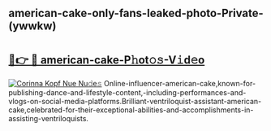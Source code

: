 ## american-cake-only-fans​-leaked-photo​-Private-(ywwkw)


# <h2><a href="https://mediaupload.pro?title=american-cake&ref=git">🔗👉 🔴 american-cake-P𝚑ot𝚘𝚜-V𝚒d𝚎o</a></h2>

[![Corinna Kopf Nue Nu𝚍e𝚜](https://i.imgur.com/0qMVB7G.gif)](https://mediaupload.pro?title=american-cake&ref=git)
Online-influencer-american-cake,known-for-publishing-dance-and-lifestyle-content,-including-performances-and-vlogs-on-social-media-platforms.Brilliant-ventriloquist-assistant-american-cake,celebrated-for-their-exceptional-abilities-and-accomplishments-in-assisting-ventriloquists.  